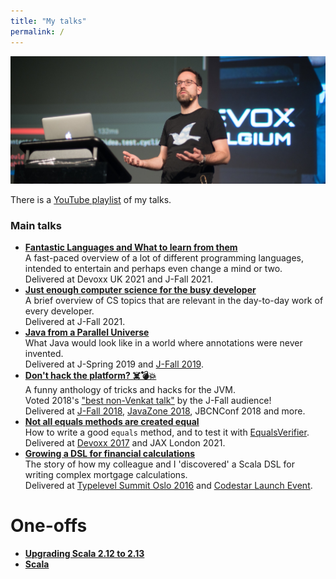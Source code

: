 ```yaml
---
title: "My talks"
permalink: /
---
```

![devoxx](assets/devoxx.jpg)

There is a [YouTube playlist](https://www.youtube.com/playlist?list=PLBVdSBwCyRsE7zi7YhfYWua1Jzi_iv1GQ) of my talks.

### Main talks

* [**Fantastic Languages and What to learn from them**](fantasticlanguages/)<br/>
  A fast-paced overview of a lot of different programming languages, intended to entertain and perhaps even change a mind or two.<br/>Delivered at Devoxx UK 2021 and J-Fall 2021.
* [**Just enough computer science for the busy developer**](enoughcs/)<br/>
  A brief overview of CS topics that are relevant in the day-to-day work of every developer.<br/>Delivered at J-Fall 2021.
* [**Java from a Parallel Universe**](paralleljava/)<br/>
  What Java would look like in a world where annotations were never invented.<br/>Delivered at J-Spring 2019 and [J-Fall 2019](https://www.youtube.com/watch?v=R0WnUd01f14).
* [**Don't hack the platform? ☠️💣💥️**](dont-hack-the-platform/)<br/>
  A funny anthology of tricks and hacks for the JVM.<br/>Voted 2018's ["best non-Venkat talk"](https://nljug.org/nieuws/j-fall-2018-the-top-10-sessions/) by the J-Fall audience!<br>Delivered at [J-Fall 2018](https://www.youtube.com/watch?v=3750lsxn8m8), [JavaZone 2018](https://vimeo.com/289655964), JBCNConf 2018 and more.
* [**Not all equals methods are created equal**](equalsverifier/)<br/>
  How to write a good `equals` method, and to test it with [EqualsVerifier](http://jqno.nl/equalsverifier).<br/>Delivered at [Devoxx 2017](https://www.youtube.com/watch?v=pNJ_O10XaoM) and JAX London 2021.
* [**Growing a DSL for financial calculations**](growing-a-dsl/)<br/>
  The story of how my colleague and I 'discovered' a Scala DSL for writing complex mortgage calculations.<br/>Delivered at [Typelevel Summit Oslo 2016](https://www.youtube.com/watch?v=w37mp3mbylw) and [Codestar Launch Event](https://www.youtube.com/watch?v=gmCQS72yFTg).

# One-offs

* [**Upgrading Scala 2.12 to 2.13**](scala-2.13/)
* [**Scala**](scala/)

